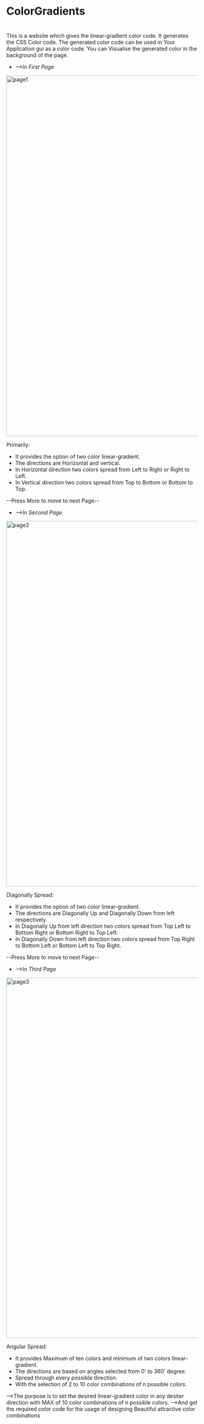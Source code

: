 # ColorGradients 
# 
 This is a website which gives the linear-gradient color code.
 It generates the CSS Color code.
 The generated color code can be used in Your Application gui as a color code.
 You can Visualise the generated color in the background of the page.
 
 * *-->In First Page*
 <img width="948" alt="page1" src="https://user-images.githubusercontent.com/63283543/126104116-6e563eaa-f019-4173-9559-f67b7c547773.png">

 Primarily: 
 * It provides the option of two color linear-gradient.
 * The directions are Horizontal and vertical. 
* In Horizontal direction two colors spread from Left to Right or Right to Left.
 * In Vertical direction two colors spread from Top to Bottom or Bottom to Top.
 
 --Press More to move to next Page--
 
 * *-->In Second Page*
 <img width="960" alt="page2" src="https://user-images.githubusercontent.com/63283543/126104138-1269181a-a4a1-4af2-a1ca-96402dd393a6.png">

 
 Diagonally Spread:
 * It provides the option of two color linear-gradient.
 * The directions are Diagonally Up and Diagonally Down from left respectively.
 * In Diagonally Up from left direction two colors spread from Top Left to Bottom Right or Bottom Right to Top Left.
 * In Diagonally Down from left direction two colors spread from Top Right to Bottom Left or Bottom Left to Top Right.
 
 --Press More to move to next Page--
 
 * *-->In Third Page*
 
 <img width="947" alt="page3" src="https://user-images.githubusercontent.com/63283543/126104170-fcde2967-b227-444b-9262-7f36674c303b.png">

 Angular Spread:
 * It provides Maximum of ten colors and minimum of two colors linear-gradient.
 * The directions are based on angles selected from 0' to 360' degree.
 * Spread through every possible direction.
 * With the selection of 2 to 10 color combinations of n possible colors.

 -->The purpose is to set the desired linear-gradient color in any desiter direction
 with MAX of 10 color combinations of n possible colors.
 -->And get the required color code for the usage of designing Beautiful attractive color combinations 
